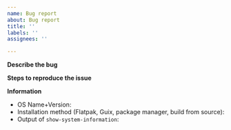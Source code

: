 ```yaml
---
name: Bug report
about: Bug report
title: ''
labels: ''
assignees: ''

---
```


**Describe the bug**

**Steps to reproduce the issue**

**Information**
- OS Name+Version:
- Installation method (Flatpak, Guix, package manager, build from source):
- Output of `show-system-information`:

